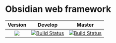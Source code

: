 # Obsidian web framework


| **Version** | **Develop** | **Master** |
|:---:|:---:|:---:|
|[![](http://meritbadge.herokuapp.com/obsidian)](https://crates.io/crates/obsidian)|[![Build Status](https://travis-ci.com/obsidian-rs/obsidian.svg?branch=master)](https://travis-ci.com/obsidian-rs/obsidian)|[![Build Status](https://travis-ci.com/obsidian-rs/obsidian.svg?branch=develop)](https://travis-ci.com/obsidian-rs/obsidian)|
